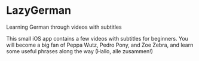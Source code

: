 # LazyGerman
Learning German through videos with subtitles

This small iOS app contains a few videos with subtitles for beginners. You will become a big fan of Peppa Wutz, Pedro Pony, and Zoe Zebra, and learn some useful phrases along the way (Hallo, alle zusammen!)
